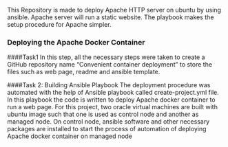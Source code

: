This Repository is made to deploy Apache HTTP server on ubuntu by using ansible. Apache server will run a static website. The playbook makes the setup procedure for Apache simpler.

### Deploying the Apache Docker Container

####Task1
In this step, all the necessary steps were taken to create a GitHub repository name “Convenient container deployment” to store the files such as web page, readme and ansible template. 

####Task 2: Building Ansible Playbook
The deployment procedure was automated with the help of Ansible playbook called create-project.yml file. In this playbook the code is written to deploy Apache docker container to run a web page. For this project, two oracle virtual machines are built with ubuntu image such that one is used as control node and another as managed node. On control node, ansible software and other necessary packages are installed to start the process of automation of deploying Apache docker container on managed node
